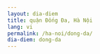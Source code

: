 ```yaml
---
layout: dia-diem
title: quận Đống Đa, Hà Nội
lang: vi
permalink: /ha-noi/dong-da/
dia-diem: dong-da
---
```


